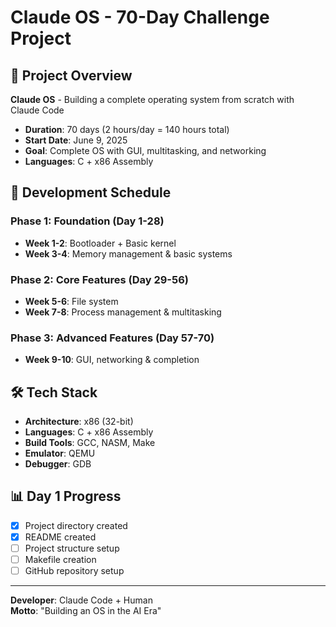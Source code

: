 # Claude OS - 70-Day Challenge Project

## 🚀 Project Overview

**Claude OS** - Building a complete operating system from scratch with Claude Code
- **Duration**: 70 days (2 hours/day = 140 hours total)
- **Start Date**: June 9, 2025
- **Goal**: Complete OS with GUI, multitasking, and networking
- **Languages**: C + x86 Assembly

## 📅 Development Schedule

### Phase 1: Foundation (Day 1-28)
- **Week 1-2**: Bootloader + Basic kernel
- **Week 3-4**: Memory management & basic systems

### Phase 2: Core Features (Day 29-56)  
- **Week 5-6**: File system
- **Week 7-8**: Process management & multitasking

### Phase 3: Advanced Features (Day 57-70)
- **Week 9-10**: GUI, networking & completion

## 🛠️ Tech Stack

- **Architecture**: x86 (32-bit)
- **Languages**: C + x86 Assembly
- **Build Tools**: GCC, NASM, Make
- **Emulator**: QEMU
- **Debugger**: GDB

## 📊 Day 1 Progress

- [x] Project directory created
- [x] README created
- [ ] Project structure setup
- [ ] Makefile creation
- [ ] GitHub repository setup

---

**Developer**: Claude Code + Human  
**Motto**: "Building an OS in the AI Era"